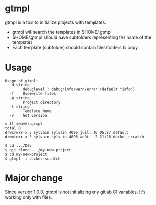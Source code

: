# gtmpl

gtmpl is a tool to initialize projects with templates.

* gtmpl will search the templates in $HOME/.gtmpl
* $HOME/.gtmpl should have subfolders representing the name of the templates
* Each template (subfolder) should contain files/folders to copy 

# Usage

```
Usage of gtmpl:
  -d string
        debuglevel : debug/info/warn/error (default "info")
  -f    Overwrite files
  -p string
        Project directory
  -t string
        Template Name
  -v    Get version
```


```
$ ll $HOME/.gtmpl
total 8
drwxrwxr-x 2 sylvain sylvain 4096 juil. 26 05:27 default
drwxrwxr-x 3 sylvain sylvain 4096 août   2 21:26 docker-scratch
```

```
$ cd .../DEV
$ git clone .../my-new-project
$ cd my-new-project
$ gtmpl -t docker-scratch
```

# Major change

Since version 1.0.0, gtmpl is not initializing any gitlab CI variables. It's working only with files.